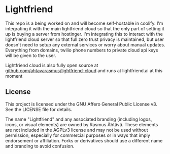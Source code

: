# Lightfriend
This repo is a being worked on and will become self-hostable in coolify. I'm integrating it with the main lightfriend cloud so that the only part of setting it up is buying a server from hostinger. I'm integrating this to interact with the lightfriend cloud server so that full zero trust privacy is maintained, but user doesn't need to setup any external services or worry about manual updates. Everything from domains, twilio phone numbers to private cloud api keys will be given to the user.

Lightfriend cloud is also fully open source at [github.com/ahtavarasmus/lightfriend-cloud](https://github.com/ahtavarasmus/lightfriend-cloud) and runs at lightfriend.ai at this moment

## License


This project is licensed under the GNU Affero General Public License v3. See the LICENSE file for details.

The name "Lightfriend" and any associated branding (including logos, icons, or visual elements) are owned by Rasmus Ähtävä. These elements are not included in the AGPLv3 license and may not be used without permission, especially for commercial purposes or in ways that imply endorsement or affiliation. Forks or derivatives should use a different name and branding to avoid confusion.

